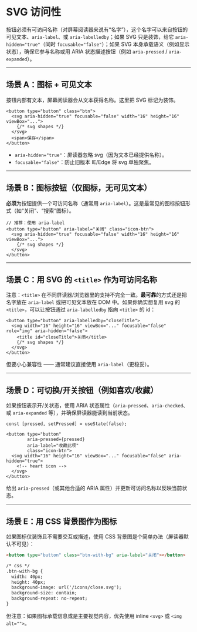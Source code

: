 
# SVG 访问性

按钮必须有可访问名称（对屏幕阅读器来说有“名字”），这个名字可以来自按钮的可见文本、`aria-label`、或 `aria-labelledby`；如果 SVG 只是装饰，给它 `aria-hidden="true"`（同时 `focusable="false"`）；如果 SVG 本身承载语义（例如显示状态），确保它参与名称或用 ARIA 状态描述按钮（例如 `aria-pressed` / `aria-expanded`）。

---

## 场景 A：图标 + 可见文本

按钮内部有文本，屏幕阅读器会从文本获得名称。这里把 SVG 标记为装饰。

```tsx
<button type="button" class="btn">
  <svg aria-hidden="true" focusable="false" width="16" height="16" viewBox="...">
    {/* svg shapes */}
  </svg>
  <span>保存</span>
</button>
```

* `aria-hidden="true"`：屏读器忽略 svg（因为文本已经提供名称）。
* `focusable="false"`：防止旧版本 IE/Edge 将 svg 单独聚焦。

---

## 场景 B：图标按钮（仅图标，无可见文本）

**必须**为按钮提供一个可访问名称（通常用 `aria-label`）。这是最常见的图标按钮形式（如“关闭”、“搜索”图标）。

```tsx
// 推荐：使用 aria-label
<button type="button" aria-label="关闭" class="icon-btn">
  <svg aria-hidden="true" focusable="false" width="16" height="16" viewBox="...">
    {/* svg shapes */}
  </svg>
</button>
```

---

## 场景 C：用 SVG 的 `<title>` 作为可访问名称

注意：`<title>` 在不同屏读器/浏览器里的支持不完全一致。**最可靠**的方式还是把名字放在 `aria-label` 或把可见文本放在 DOM 中。如果你确实想复用 svg 的 `<title>`，可以让按钮通过 `aria-labelledby` 指向 `<title>` 的 id：

```tsx
<button type="button" aria-labelledby="closeTitle">
  <svg width="16" height="16" viewBox="..." focusable="false" role="img" aria-hidden="false">
    <title id="closeTitle">关闭</title>
    {/* svg shapes */}
  </svg>
</button>
```

但要小心兼容性 —— 通常建议直接使用 `aria-label`（更稳妥）。

---

## 场景 D：可切换/开关按钮（例如喜欢/收藏）

如果按钮表示开/关状态，使用 ARIA 状态属性（`aria-pressed`、`aria-checked`、或 `aria-expanded` 等），并确保屏读器能读到当前状态。

```tsx
const [pressed, setPressed] = useState(false);

<button type="button"
        aria-pressed={pressed}
        aria-label="收藏此项"
        class="icon-btn">
  <svg width="16" height="16" viewBox="..." focusable="false" aria-hidden="true">
    <!-- heart icon -->
  </svg>
</button>
```

给出 `aria-pressed`（或其他合适的 ARIA 属性）并更新可访问名称以反映当前状态。

---

## 场景 E：用 CSS 背景图作为图标

如果图标仅装饰且不需要交互或描述，使用 CSS 背景图是个简单办法（屏读器默认不可见）：

```html
<button type="button" class="btn-with-bg" aria-label="关闭"></button>

/* css */
.btn-with-bg {
  width: 40px;
  height: 40px;
  background-image: url('/icons/close.svg');
  background-size: contain;
  background-repeat: no-repeat;
}
```

但注意：如果图标承载信息或是主要视觉内容，优先使用 inline `<svg>` 或 `<img alt="">`。
